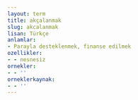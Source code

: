 ```yaml
---
layout: term
title: akçalanmak
slug: akcalanmak
lisan: Türkçe
anlamlar:
- Parayla desteklenmek, finanse edilmek
ozellikler:
- - nesnesiz
ornekler:
- - ''
orneklerkaynak:
- - ''
---
```

